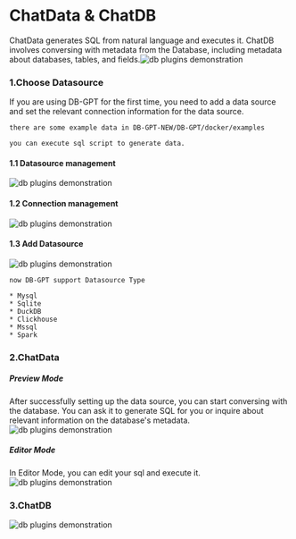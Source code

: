 ChatData & ChatDB
==================================
ChatData generates SQL from natural language and executes it. ChatDB involves conversing with metadata from the
Database, including metadata about databases, tables, and
fields.![db plugins demonstration](https://github.com/eosphoros-ai/DB-GPT/assets/13723926/d8bfeee9-e982-465e-a2b8-1164b673847e)

### 1.Choose Datasource

If you are using DB-GPT for the first time, you need to add a data source and set the relevant connection information
for the data source.

```{tip}
there are some example data in DB-GPT-NEW/DB-GPT/docker/examples

you can execute sql script to generate data.
```

#### 1.1 Datasource management

![db plugins demonstration](https://github.com/eosphoros-ai/DB-GPT/assets/13723926/7678f07e-9eee-40a9-b980-5b3978a0ed52)

#### 1.2 Connection management

![db plugins demonstration](https://github.com/eosphoros-ai/DB-GPT/assets/13723926/25b8f5a9-d322-459e-a8b2-bfe8cb42bdd6)

#### 1.3 Add Datasource

![db plugins demonstration](https://github.com/eosphoros-ai/DB-GPT/assets/13723926/19ce31a7-4061-4da8-a9cb-efca396cc085)

```{note}
now DB-GPT support Datasource Type

* Mysql
* Sqlite
* DuckDB
* Clickhouse
* Mssql
* Spark
```

### 2.ChatData
##### Preview Mode
After successfully setting up the data source, you can start conversing with the database. You can ask it to generate
SQL for you or inquire about relevant information on the database's metadata.
![db plugins demonstration](https://github.com/eosphoros-ai/DB-GPT/assets/13723926/8acf6a42-e511-48ff-aabf-3d9037485c1c)

##### Editor Mode
In Editor Mode, you can edit your sql and execute it.
![db plugins demonstration](https://github.com/eosphoros-ai/DB-GPT/assets/13723926/1a896dc1-7c0e-4354-8629-30357ffd8d7f)


### 3.ChatDB

![db plugins demonstration](https://github.com/eosphoros-ai/DB-GPT/assets/13723926/e04bc1b1-2c58-4b33-af62-97e89098ace7)


